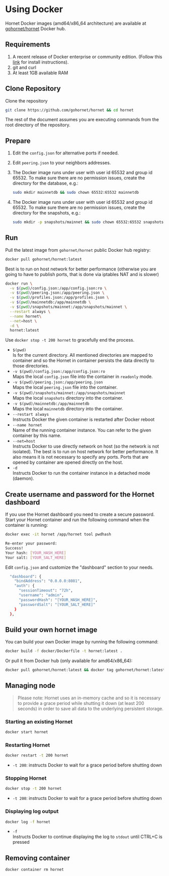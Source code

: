 # Using Docker

Hornet Docker images (amd64/x86_64 architecture) are available at [gohornet/hornet](https://hub.docker.com/r/gohornet/hornet) Docker hub.

## Requirements

1. A recent release of Docker enterprise or community edition. (Follow this [link](https://docs.docker.com/engine/install/) for install instructions).
2. git and curl
3. At least 1GB available RAM

## Clone Repository

Clone the repository

```sh
git clone https://github.com/gohornet/hornet && cd hornet
```

The rest of the document assumes you are executing commands from the root directory of the repository.

## Prepare

1. Edit the `config.json` for alternative ports if needed.

2. Edit `peering.json` to your neighbors addresses.

3. The Docker image runs under user with user id 65532 and group id 65532. To make sure there are no permission issues, create the directory for the database, e.g.:

   ```sh
   sudo mkdir mainnetdb && sudo chown 65532:65532 mainnetdb
   ```

4. The Docker image runs under user with user id 65532 and group id 65532. To make sure there are no permission issues, create the directory for the snapshots, e.g.:

   ```sh
   sudo mkdir -p snapshots/mainnet && sudo chown 65532:65532 snapshots -R
   ```

## Run

Pull the latest image from `gohornet/hornet` public Docker hub registry:

```bash
docker pull gohornet/hornet:latest
```

Best is to run on host network for better performance (otherwise you are going to have to publish ports, that is done via iptables NAT and is slower)

```sh
docker run \
  -v $(pwd)/config.json:/app/config.json:ro \
  -v $(pwd)/peering.json:/app/peering.json \
  -v $(pwd)/profiles.json:/app/profiles.json \
  -v $(pwd)/mainnetdb:/app/mainnetdb \
  -v $(pwd)/snapshots/mainnet:/app/snapshots/mainnet \
  --restart always \
  --name hornet\
  --net=host \
  -d \
  hornet:latest
```

Use `docker stop -t 200 hornet` to gracefully end the process.

* `$(pwd)` \
Is for the current directory. All mentioned directories are mapped to container and so the Hornet in container persists the data directly to those directories.
* `-v $(pwd)/config.json:/app/config.json:ro` \
Maps the local `config.json` file into the container in `readonly` mode.
* `-v $(pwd)/peering.json:/app/peering.json` \
Maps the local `peering.json` file into the container.
* `-v $(pwd)/snapshots/mainnet:/app/snapshots/mainnet` \
Maps the local `snapshots` directory into the container.
* `-v $(pwd)/mainnetdb:/app/mainnetdb` \
Maps the local `mainnetdb` directory into the container.
* `--restart always` \
Instructs Docker the given container is restarted after Docker reboot
* `--name hornet` \
Name of the running container instance. You can refer to the given container by this name.
* `--net=host` \
Instructs Docker to use directly network on host (so the network is not isolated). The best is to run on host network for better performance. It also means it is not necessary to specify any ports. Ports that are opened by container are opened directly on the host.
* `-d` \
Instructs Docker to run the container instance in a detached mode (daemon).

## Create username and password for the Hornet dashboard

If you use the Hornet dashboard you need to create a secure password. Start your Hornet container and run the following command when the container is running:

```sh
docker exec -it hornet /app/hornet tool pwdhash

Re-enter your password:
Success!
Your hash: [YOUR_HASH_HERE]
Your salt: [YOUR_SALT_HERE]
```

Edit `config.json` and customize the "dashboard" section to your needs.

```sh
  "dashboard": {
    "bindAddress": "0.0.0.0:8081",
    "auth": {
      "sessionTimeout": "72h",
      "username": "admin",
      "passwordHash": "[YOUR_HASH_HERE]",
      "passwordSalt": "[YOUR_SALT_HERE]"
    }
  },
```

## Build your own hornet image

You can build your own Docker image by running the following command:

```sh
docker build -f docker/Dockerfile -t hornet:latest .
```

Or pull it from Docker hub (only available for amd64/x86_64):

```sh
docker pull gohornet/hornet:latest && docker tag gohornet/hornet:latest hornet:latest
```

## Managing node

> Please note: Hornet uses an in-memory cache and so it is necessary to provide a grace period while shutting it down (at least 200 seconds) in order to save all data to the underlying persistent storage.

### Starting an existing Hornet

```bash
docker start hornet
```

### Restarting Hornet

```bash
docker restart -t 200 hornet
```

* `-t 200`: instructs Docker to wait for a grace period before shutting down

### Stopping Hornet

```bash
docker stop -t 200 hornet
```

* `-t 200`: instructs Docker to wait for a grace period before shutting down

### Displaying log output

```bash
docker log -f hornet
```

* `-f` \
Instructs Docker to continue displaying the log to `stdout` until CTRL+C is pressed

## Removing container

```bash
docker container rm hornet
```
